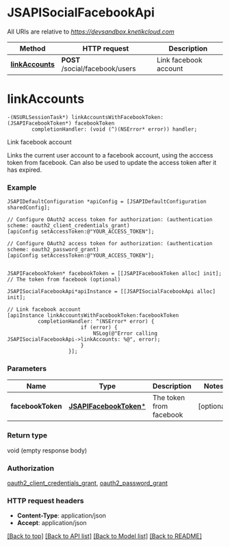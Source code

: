 # JSAPISocialFacebookApi

All URIs are relative to *https://devsandbox.knetikcloud.com*

Method | HTTP request | Description
------------- | ------------- | -------------
[**linkAccounts**](JSAPISocialFacebookApi.md#linkaccounts) | **POST** /social/facebook/users | Link facebook account


# **linkAccounts**
```objc
-(NSURLSessionTask*) linkAccountsWithFacebookToken: (JSAPIFacebookToken*) facebookToken
        completionHandler: (void (^)(NSError* error)) handler;
```

Link facebook account

Links the current user account to a facebook account, using the acccess token from facebook. Can also be used to update the access token after it has expired.

### Example 
```objc
JSAPIDefaultConfiguration *apiConfig = [JSAPIDefaultConfiguration sharedConfig];

// Configure OAuth2 access token for authorization: (authentication scheme: oauth2_client_credentials_grant)
[apiConfig setAccessToken:@"YOUR_ACCESS_TOKEN"];

// Configure OAuth2 access token for authorization: (authentication scheme: oauth2_password_grant)
[apiConfig setAccessToken:@"YOUR_ACCESS_TOKEN"];


JSAPIFacebookToken* facebookToken = [[JSAPIFacebookToken alloc] init]; // The token from facebook (optional)

JSAPISocialFacebookApi*apiInstance = [[JSAPISocialFacebookApi alloc] init];

// Link facebook account
[apiInstance linkAccountsWithFacebookToken:facebookToken
          completionHandler: ^(NSError* error) {
                        if (error) {
                            NSLog(@"Error calling JSAPISocialFacebookApi->linkAccounts: %@", error);
                        }
                    }];
```

### Parameters

Name | Type | Description  | Notes
------------- | ------------- | ------------- | -------------
 **facebookToken** | [**JSAPIFacebookToken***](JSAPIFacebookToken.md)| The token from facebook | [optional] 

### Return type

void (empty response body)

### Authorization

[oauth2_client_credentials_grant](../README.md#oauth2_client_credentials_grant), [oauth2_password_grant](../README.md#oauth2_password_grant)

### HTTP request headers

 - **Content-Type**: application/json
 - **Accept**: application/json

[[Back to top]](#) [[Back to API list]](../README.md#documentation-for-api-endpoints) [[Back to Model list]](../README.md#documentation-for-models) [[Back to README]](../README.md)

